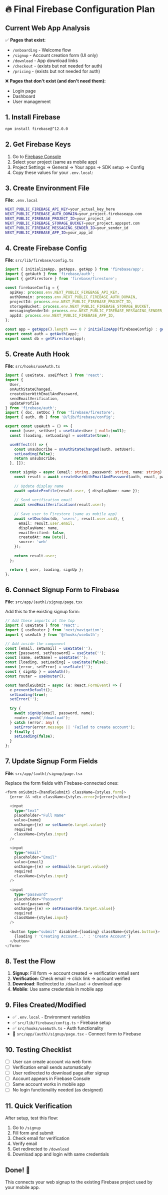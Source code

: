 # 🔥 Final Firebase Configuration Plan

## Current Web App Analysis
✅ **Pages that exist:**
- `/onboarding` - Welcome flow
- `/signup` - Account creation form (UI only)
- `/download` - App download links
- `/checkout` - (exists but not needed for auth)
- `/pricing` - (exists but not needed for auth)

❌ **Pages that don't exist (and don't need them):**
- Login page
- Dashboard
- User management

## 1. Install Firebase
```bash
npm install firebase@^12.0.0
```

## 2. Get Firebase Keys
1. Go to [Firebase Console](https://console.firebase.google.com)
2. Select your project (same as mobile app)
3. Project Settings → General → Your apps → SDK setup → Config
4. Copy these values for your `.env.local`:

## 3. Create Environment File
**File**: `.env.local`
```bash
NEXT_PUBLIC_FIREBASE_API_KEY=your_actual_key_here
NEXT_PUBLIC_FIREBASE_AUTH_DOMAIN=your_project.firebaseapp.com
NEXT_PUBLIC_FIREBASE_PROJECT_ID=your_project_id
NEXT_PUBLIC_FIREBASE_STORAGE_BUCKET=your_project.appspot.com
NEXT_PUBLIC_FIREBASE_MESSAGING_SENDER_ID=your_sender_id
NEXT_PUBLIC_FIREBASE_APP_ID=your_app_id
```

## 4. Create Firebase Config
**File**: `src/lib/firebase/config.ts`
```typescript
import { initializeApp, getApps, getApp } from 'firebase/app';
import { getAuth } from 'firebase/auth';
import { getFirestore } from 'firebase/firestore';

const firebaseConfig = {
  apiKey: process.env.NEXT_PUBLIC_FIREBASE_API_KEY,
  authDomain: process.env.NEXT_PUBLIC_FIREBASE_AUTH_DOMAIN,
  projectId: process.env.NEXT_PUBLIC_FIREBASE_PROJECT_ID,
  storageBucket: process.env.NEXT_PUBLIC_FIREBASE_STORAGE_BUCKET,
  messagingSenderId: process.env.NEXT_PUBLIC_FIREBASE_MESSAGING_SENDER_ID,
  appId: process.env.NEXT_PUBLIC_FIREBASE_APP_ID,
};

const app = getApps().length === 0 ? initializeApp(firebaseConfig) : getApp();
export const auth = getAuth(app);
export const db = getFirestore(app);
```

## 5. Create Auth Hook
**File**: `src/hooks/useAuth.ts`
```typescript
import { useState, useEffect } from 'react';
import { 
  User, 
  onAuthStateChanged, 
  createUserWithEmailAndPassword,
  sendEmailVerification,
  updateProfile
} from 'firebase/auth';
import { doc, setDoc } from 'firebase/firestore';
import { auth, db } from '@/lib/firebase/config';

export const useAuth = () => {
  const [user, setUser] = useState<User | null>(null);
  const [loading, setLoading] = useState(true);

  useEffect(() => {
    const unsubscribe = onAuthStateChanged(auth, setUser);
    setLoading(false);
    return unsubscribe;
  }, []);

  const signUp = async (email: string, password: string, name: string) => {
    const result = await createUserWithEmailAndPassword(auth, email, password);
    
    // Update display name
    await updateProfile(result.user, { displayName: name });
    
    // Send verification email
    await sendEmailVerification(result.user);
    
    // Save user to Firestore (same as mobile app)
    await setDoc(doc(db, 'users', result.user.uid), {
      email: result.user.email,
      displayName: name,
      emailVerified: false,
      createdAt: new Date(),
      source: 'web'
    });
    
    return result.user;
  };

  return { user, loading, signUp };
};
```

## 6. Connect Signup Form to Firebase
**File**: `src/app/(auth)/signup/page.tsx`

Add this to the existing signup form:

```typescript
// Add these imports at the top
import { useState } from 'react';
import { useRouter } from 'next/navigation';
import { useAuth } from '@/hooks/useAuth';

// Add inside the component
const [email, setEmail] = useState('');
const [password, setPassword] = useState('');
const [name, setName] = useState('');
const [loading, setLoading] = useState(false);
const [error, setError] = useState('');
const { signUp } = useAuth();
const router = useRouter();

const handleSubmit = async (e: React.FormEvent) => {
  e.preventDefault();
  setLoading(true);
  setError('');
  
  try {
    await signUp(email, password, name);
    router.push('/download');
  } catch (error: any) {
    setError(error.message || 'Failed to create account');
  } finally {
    setLoading(false);
  }
};
```

## 7. Update Signup Form Fields
**File**: `src/app/(auth)/signup/page.tsx`

Replace the form fields with Firebase-connected ones:

```typescript
<form onSubmit={handleSubmit} className={styles.form}>
  {error && <div className={styles.error}>{error}</div>}
  
  <input
    type="text"
    placeholder="Full Name"
    value={name}
    onChange={(e) => setName(e.target.value)}
    required
    className={styles.input}
  />
  
  <input
    type="email"
    placeholder="Email"
    value={email}
    onChange={(e) => setEmail(e.target.value)}
    required
    className={styles.input}
  />
  
  <input
    type="password"
    placeholder="Password"
    value={password}
    onChange={(e) => setPassword(e.target.value)}
    required
    className={styles.input}
  />
  
  <button type="submit" disabled={loading} className={styles.button}>
    {loading ? 'Creating Account...' : 'Create Account'}
  </button>
</form>
```

## 8. Test the Flow
1. **Signup**: Fill form → account created → verification email sent
2. **Verification**: Check email → click link → account verified
3. **Download**: Redirected to `/download` → download app
4. **Mobile**: Use same credentials in mobile app

## 9. Files Created/Modified
- ✅ `.env.local` - Environment variables
- ✅ `src/lib/firebase/config.ts` - Firebase setup
- ✅ `src/hooks/useAuth.ts` - Auth functionality
- 🔄 `src/app/(auth)/signup/page.tsx` - Connect form to Firebase

## 10. Testing Checklist
- [ ] User can create account via web form
- [ ] Verification email sends automatically
- [ ] User redirected to download page after signup
- [ ] Account appears in Firebase Console
- [ ] Same account works in mobile app
- [ ] No login functionality needed (as designed)

## 11. Quick Verification
After setup, test this flow:
1. Go to `/signup`
2. Fill form and submit
3. Check email for verification
4. Verify email
5. Get redirected to `/download`
6. Download app and login with same credentials

## Done! 🎉
This connects your web signup to the existing Firebase project used by your mobile app.
